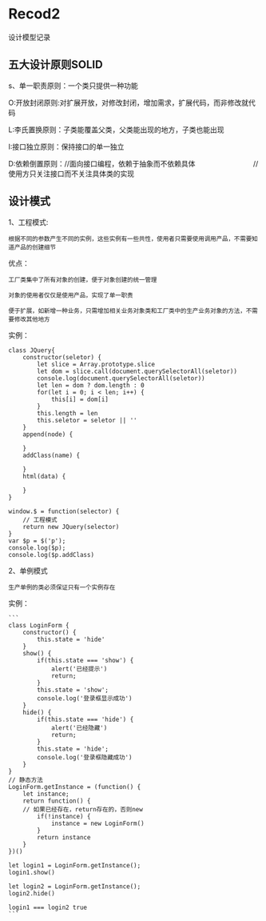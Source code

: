# Recod2
设计模型记录

## 五大设计原则SOLID

  s、单一职责原则：一个类只提供一种功能
  
  O:开放封闭原则:对扩展开放，对修改封闭，增加需求，扩展代码，而非修改就代码
  
  L:李氏置换原则：子类能覆盖父类，父类能出现的地方，子类也能出现
  
  I:接口独立原则：保持接口的单一独立
  
  D:依赖倒置原则：//面向接口编程，依赖于抽象而不依赖具体
　　　　　　　　//使用方只关注接口而不关注具体类的实现

## 设计模式

1、工程模式:

    根据不同的参数产生不同的实例，这些实例有一些共性，使用者只需要使用调用产品，不需要知道产品的创建细节
  
优点： 

    工厂类集中了所有对象的创建，便于对象创建的统一管理

    对象的使用者仅仅是使用产品，实现了单一职责

    便于扩展，如新增一种业务，只需增加相关业务对象类和工厂类中的生产业务对象的方法，不需要修改其他地方

实例：

  ```
  class JQuery{
      constructor(seletor) {
          let slice = Array.prototype.slice
          let dom = slice.call(document.querySelectorAll(seletor))
          console.log(document.querySelectorAll(seletor))
          let len = dom ? dom.length : 0
          for(let i = 0; i < len; i++) {
              this[i] = dom[i]
          }
          this.length = len
          this.seletor = seletor || ''
      }
      append(node) {

      }
      addClass(name) {

      }
      html(data) {

      }
  }

  window.$ = function(selector) {
      // 工程模式
      return new JQuery(selector)
  }
  var $p = $('p');
  console.log($p);
  console.log($p.addClass)
  ```

2、单例模式
  
    生产单例的类必须保证只有一个实例存在
  
  实例：
  
    ```
    class LoginForm {
        constructor() {
            this.state = 'hide'
        }
        show() {
            if(this.state === 'show') {
                alert('已经提示')
                return;
            }
            this.state = 'show';
            console.log('登录框显示成功')
        }
        hide() {
            if(this.state === 'hide') {
                alert('已经隐藏')
                return;
            }
            this.state = 'hide';
            console.log('登录框隐藏成功')
        }
    }
    // 静态方法
    LoginForm.getInstance = (function() {
        let instance;
        return function() {
        // 如果已经存在，return存在的，否则new
            if(!instance) {
                instance = new LoginForm()
            }
            return instance
        }
    })()

    let login1 = LoginForm.getInstance();
    login1.show()

    let login2 = LoginForm.getInstance();
    login2.hide()
    
    login1 === login2 true
    ```
